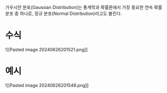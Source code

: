 
가우시안 분포(Gaussian Distribution)는 통계학과 확률론에서 가장 중요한 연속 확률 분포 중 하나로, 정규 분포(Normal Distribution)라고도 불린다.

# 수식

![[Pasted image 20240626201521.png]]

# 예시

![[Pasted image 20240626201548.png]]
